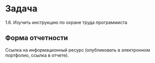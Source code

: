 # Задача 
1.6. Изучить инструкцию по охране труда программиста

## Форма отчетности
Ссылка на информационный ресурс  (опубликовать в электронном портфолио, ссылка в отчете).
